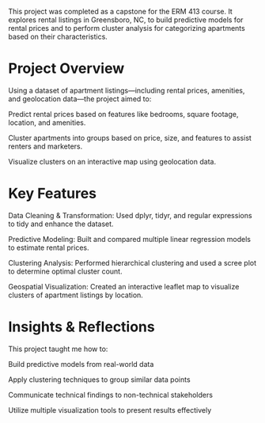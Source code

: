 This project was completed as a capstone for the ERM 413 course. It explores rental listings in Greensboro, NC, to build predictive models for rental prices and to perform cluster analysis for categorizing apartments based on their characteristics.

# Project Overview
Using a dataset of apartment listings—including rental prices, amenities, and geolocation data—the project aimed to:

Predict rental prices based on features like bedrooms, square footage, location, and amenities.

Cluster apartments into groups based on price, size, and features to assist renters and marketers.

Visualize clusters on an interactive map using geolocation data.

# Key Features
Data Cleaning & Transformation: Used dplyr, tidyr, and regular expressions to tidy and enhance the dataset.

Predictive Modeling: Built and compared multiple linear regression models to estimate rental prices.

Clustering Analysis: Performed hierarchical clustering and used a scree plot to determine optimal cluster count.

Geospatial Visualization: Created an interactive leaflet map to visualize clusters of apartment listings by location.

# Insights & Reflections
This project taught me how to:

Build predictive models from real-world data

Apply clustering techniques to group similar data points

Communicate technical findings to non-technical stakeholders

Utilize multiple visualization tools to present results effectively
